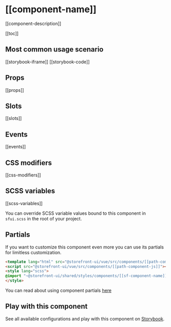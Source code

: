 # [[component-name]]

[[component-description]]


[[toc]]


## Most common usage scenario

[[storybook-iframe]]
[[storybook-code]]


## Props

[[props]]


## Slots

[[slots]]


## Events

[[events]]


## CSS modifiers

[[css-modifiers]]


## SCSS variables

[[scss-variables]]

You can override SCSS variable values bound to this component in `sfui.scss` in the root of your project.


<!-- No _internal components -->


## Partials

If you want to customize this component even more you can use its partials for limitless customization.

```html
<template lang="html" src="@storefront-ui/vue/src/components/[[path-component-html]]"></template>
<script src="@storefront-ui/vue/src/components/[[path-component-js]]"></script>
<style lang="scss">
@import "~@storefront-ui/shared/styles/components/[[sf-component-name]].scss";
</style>
```

You can read about using component partials [here](docs.storefrontui.io/customization)


## Play with this component

See all available configurations and play with this component on <a href="https://storybook.storefrontui.io/?path=/story/[[storybook-link]]">Storybook</a>.
